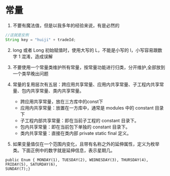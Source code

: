 # 常量
1. 不要有魔法值，但是以我多年的经验来说，有是必然的
  ``` java
  //这就是反例
  String key = "huiji" + tradeId; 
  ```
2. long 或者 Long 初始赋值时，使用大写的 L，不能是小写的 l，小写容易跟数字 1 混淆，造成误解
3. 不要使用一个常量类维护所有常量，按常量功能进行归类，分开维护,全部放到一个类早晚出问题
4. 常量的复用层次有五层：跨应用共享常量、应用内共享常量、子工程内共享常量、包内共享常量、类内共享常量。

    * 跨应用共享常量，放在三方库中的const下
    * 应用内共享常量：放置在一方库中，通常是 modules 中的 constant 目录下
    * 子工程内部共享常量：即在当前子工程的 constant 目录下。
    * 包内共享常量：即在当前包下单独的 constant 目录下。
    * 类内共享常量：直接在类内部 private static final 定义。

5. 如果变量值仅在一个范围内变化，且带有名称之外的延伸属性，定义为枚举类。下面正例中的数字就是延伸信息，表示星期几。
  ```
  public Enum { MONDAY(1), TUESDAY(2), WEDNESDAY(3), THURSDAY(4), FRIDAY(5), SATURDAY(6),
  SUNDAY(7);}
  ```
